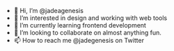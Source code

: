 - 👋 Hi, I’m @jadeagenesis
- 👀 I’m interested in design and working with web tools
- 🌱 I’m currently learning frontend development 
- 💞️ I’m looking to collaborate on almost anything fun.
- 📫 How to reach me @jadegenesis on Twitter

<!---
jadeagenesis/jadeagenesis is a ✨ special ✨ repository because its `README.md` (this file) appears on your GitHub profile.
You can click the Preview link to take a look at your changes.
--->
